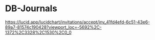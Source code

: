 # DB-Journals

https://lucid.app/lucidchart/invitations/accept/inv_41fd4efd-6c51-43e6-89a7-81574c190428?viewport_loc=-5692%2C-1372%2C3328%2C1530%2C0_0
